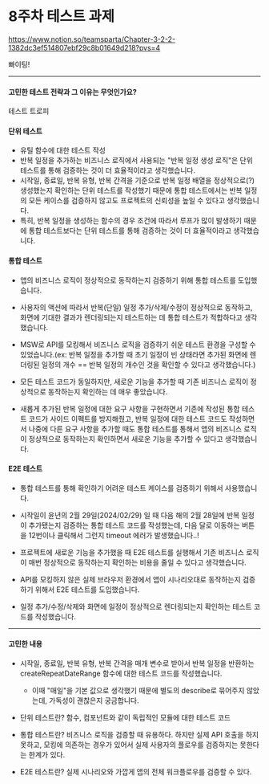 # 8주차 테스트 과제

https://www.notion.so/teamsparta/Chapter-3-2-2-1382dc3ef514807ebf29c8b01649d218?pvs=4

빠이팅!

---

#### 고민한 테스트 전략과 그 이유는 무엇인가요?

테스트 트로피

#### 단위 테스트

- 유틸 함수에 대한 테스트 작성
- 반복 일정을 추가하는 비즈니스 로직에서 사용되는 "반복 일정 생성 로직"은 단위 테스트를 통해 검증하는 것이 더 효율적이라고 생각했습니다.
- 시작일, 종료일, 반복 유형, 반복 간격을 기준으로 반복 일정 배열을 정상적으로(?) 생성했는지 확인하는 단위 테스트를 작성했기 때문에 통합 테스트에서는 반복 일정의 모든 케이스를 검증하지 않고도 프로젝트의 신뢰성을 높일 수 있다고 생각했습니다.
- 특히, 반복 일정을 생성하는 함수의 경우 조건에 따라서 루프가 많이 발생하기 때문에 통합 테스트보다는 단위 테스트를 통해 검증하는 것이 더 효율적이라고 생각했습니다.

#### 통합 테스트

- 앱의 비즈니스 로직이 정상적으로 동작하는지 검증하기 위해 통합 테스트를 도입했습니다.
- 사용자의 액션에 따라서 반복(단일) 일정 추가/삭제/수정이 정상적으로 동작하고, 화면에 기대한 결과가 렌더링되는지 테스트하는 데 통합 테스트가 적합하다고 생각했습니다.
- MSW로 API를 모킹해서 비즈니스 로직을 검증하기 쉬운 테스트 환경을 구성할 수 있었습니다.(ex: 반복 일정을 추가할 때 초기 일정이 빈 상태라면 추가된 화면에 렌더링된 일정의 개수 == 반복 일정의 개수인 것을 확인할 수 있다고 생각했습니다.)
- 모든 테스트 코드가 동일하지만, 새로운 기능을 추가할 때 기존 비즈니스 로직이 정상적으로 동작하는지 확인하는 데 매우 좋았습니다.

- 새롭게 추가된 반복 일정에 대한 요구 사항을 구현하면서 기존에 작성된 통합 테스트 코드가 사이드 이펙트를 방지해줬고, 반복 일정에 대한 테스트 코드도 작성하면서 나중에 다른 요구 사항을 추가할 때도 통합 테스트를 통해서 앱의 비즈니스 로직이 정상적으로 동작하는지 확인하면서 새로운 기능을 추가할 수 있다고 생각했습니다.

#### E2E 테스트

- 통합 테스트를 통해 확인하기 어려운 테스트 케이스를 검증하기 위해서 사용했습니다.
- 시작일이 윤년의 2월 29일(2024/02/29) 일 때 다음 해의 2월 28일에 반복 일정이 추가됐는지 검증하는 통합 테스트 코드를 작성했는데, 다음 달로 이동하는 버튼을 12번이나 클릭해서 그런지 timeout 에러가 발생했습니다..!
- 프로젝트에 새로운 기능을 추가했을 때 E2E 테스트를 실행해서 기존 비즈니스 로직이 매번 정상적으로 동작하는지 확인하는 비용을 줄일 수 있다고 생각했습니다.

- API를 모킹하지 않은 실제 브라우저 환경에서 앱이 시나리오대로 동작하는지 검증하기 위해서 E2E 테스트를 도입했습니다.
- 일정 추가/수정/삭제와 화면에 일정이 정상적으로 렌더링되는지 확인하는 테스트 코드를 작성했습니다.

---

#### 고민한 내용

- 시작일, 종료일, 반복 유형, 반복 간격을 매개 변수로 받아서 반복 일정을 반환하는 createRepeatDateRange 함수에 대한 테스트 코드를 작성했습니다.
	- 이때 "매일"을 기본 값으로 생각했기 때문에 별도의 describe로 묶어주지 않았는데, 가독성이 괜찮은지 궁금합니다.

- 단위 테스트란? 함수, 컴포넌트와 같이 독립적인 모듈에 대한 테스트 코드
- 통합 테스트란? 비즈니스 로직을 검증할 때 유용하다. 하지만 실제 API 호출을 하지 못하고, 모킹에 의존하는 경우가 있어서 실제 사용자의
플로우를 검증하지는 못한다는 한계가 있다.
- E2E 테스트란? 실제 시나리오와 가깝게 앱의 전체 워크플로우를 검증할 수 있다.
